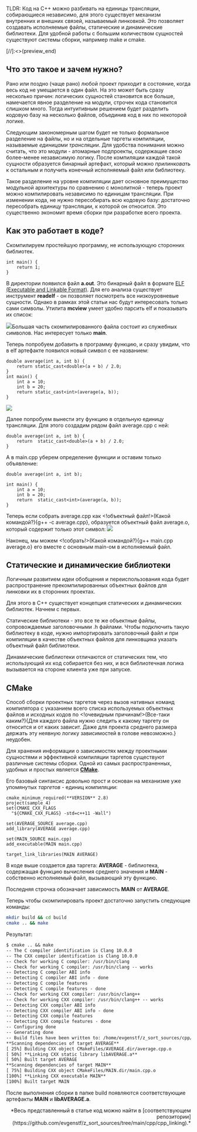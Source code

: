 TLDR: Код на C++ можно разбивать на единицы трансляции, собирающиеся независимо, для этого существует механизм внутренних и внешних связей, называемый линковкой. Это позволяет создавать исполняемые файлы, статические и динамические библиотеки. Для удобной работы с большим количеством сущностей существуют системы сборки, например make и cmake.

[//]:<>(preview_end)

## Что это такое и зачем нужно?

Рано или поздно (чаще рано) любой проект приходит в состояние, когда весь код не умещается в один файл. На это может быть сразу несколько причин: логических сущностей становится все больше, намечается явное разделение на модули, строчек кода становится слишком много. Тогда интуитивным решением будет разделить кодовую базу на несколько файлов, объединив код в них по некоторой логике.

Следующим закономерным шагом будет не только формальное разделение на файлы, но и на отдельные таргеты компиляции, называемые *единицами трансляции*. Для удобства понимания можно считать, что это модули - атомарные подпроекты, содержащие свою более-менее независимую логику. После компиляции каждой такой сущности образуется бинарный артефакт, который можно *прилинковать* к остальным и получить конечный исполняемый файл или библиотеку.

Такое разделение на уровне компиляции дает основное преимущество модульной архитектуры по сравнению с монолитной - теперь проект можно компилировать независимо по единицам трансляции. При изменении кода, не нужно пересобирать всю кодовую базу: достаточно пересобрать единицу трансляции, к которой он относится. Это существенно экономит время сборки при разработке всего проекта.

## Как это работает в коде?

Скомпилируем простейшую программу, не использующую сторонних библиотек.

```
int main() {
	return 1;
}
```
В директории появился файл **a.out**. Это бинарный файл в формате [ELF (Executable and Linkable Format)](https://en.wikipedia.org/wiki/Executable_and_Linkable_Format).  Для его анализа существует инструмент **readelf** - он позволяет посмотреть все низкоуровневые сущности. Однако в рамках этой статьи нас будут интересовать только сами символы. Утилита **mcview** умеет удобно парсить elf и показывать их список:

![](https://habrastorage.org/webt/gf/zf/3n/gfzf3ngekobjqrcvu5h4pveyv6m.png)Большая часть скомпилированного файла состоит из служебных символов. Нас интересует только **main**.

Теперь попробуем добавить в программу функцию, и сразу увидим, что в elf артефакте появился новый символ с ее названием:

```
double average(int a, int b) {
	return static_cast<double>(a + b) / 2.0;
}
int main() {
	int a = 10;
	int b = 20;
	return static_cast<int>(average(a, b));
}
```
![](https://habrastorage.org/webt/ve/tm/vp/vetmvpbfoox4lsqypk6x9obrvmi.png)

Далее попробуем вынести эту функцию в отдельную единицу трансляции. Для этого создадим рядом файл average.cpp с ней:
```
double average(int a, int b) {
	return  static_cast<double>(a + b) / 2.0;
}
```
А в main.cpp уберем определение функции и оставим только объявление:
```
double average(int a, int b);

int main() {
	int a = 10;
	int b = 20;
	return  static_cast<int>(average(a, b));
}
```

Теперь если собрать average.cpp как <!объектный файл!>(Какой командой?){g++ -c average.cpp}, образуется объектный файл average.o, который содержит только этот символ:
![](https://habrastorage.org/webt/dv/h9/d7/dvh9d7fqralg6ep3qmmf9nzvkui.png)

Наконец, мы можем <!собрать!>(Какой командой?){g++ main.cpp average.o} его вместе с основным main-ом в исполняемый файл.

## Статические и динамические библиотеки

Логичным развитием идеи обобщения и переиспользования кода будет распространение прекомпилированных объектных файлов для линковки их в сторонних проектах.

Для этого в C++ существует концепция статических и динамических библиотек. Начнем с первых.

Статические библиотеки - это все те же объектные файлы, сопровождаемые заголовочными .h файлами. Чтобы подключить такую библиотеку в коде, нужно импортировать заголовочный файл и при компиляции в качестве объектных файлов для линковщика указать объектный файл библиотеки.

Динамические библиотеки отличаются от статических тем, что использующий их код собирается без них, и вся библиотечная логика вызывается на стороне клиента уже при запуске.

## CMake

Способ сборки проектных таргетов через вызов нативных команд компилятора с указанием всего списка используемых объектных файлов и исходных кодов по <!очевидным причинам!>(Все-таки каким?){Для каждого файла нужно следить к какому таргету он относится и от каких зависит. Даже для проекта среднего размера держать эту неявную логику зависимостей в голове невозможно.} неудобен.

Для хранения информации о зависимостях между проектными сущностями и эффективной компиляции таргетов существуют различные системы сборки. Одной из самых распространенных, удобных и простых является **[CMake](https://cmake.org/cmake/help/latest/guide/tutorial/index.html)**.

Его базовый синтаксис довольно прост и основан на механизме уже упомянутых *таргетов* - единиц компиляции:
```
cmake_minimum_required(**VERSION** 2.8)
project(sample_4)
set(CMAKE_CXX_FLAGS
  "${CMAKE_CXX_FLAGS} -std=c++11 -Wall")

set(AVERAGE_SOURCE average.cpp)
add_library(AVERAGE average.cpp)

set(MAIN_SOURCE main.cpp)
add_executable(MAIN main.cpp)

target_link_libraries(MAIN AVERAGE)
```
В коде выше создается два таргета: **AVERAGE** - библиотека, содержащая функцию вычисления среднего значения и **MAIN** - собственно исполняемый файл, вызывающий эту функцию.

Последняя строчка обозначает зависимость **MAIN**  от **AVERAGE**.

Теперь чтобы скомпилировать проект достаточно запустить следующие команды:

```bash
mkdir build && cd build
cmake .. && make
```

Результат:

```txt
$ cmake .. && make
-- The C compiler identification is Clang 10.0.0
-- The CXX compiler identification is Clang 10.0.0
-- Check for working C compiler: /usr/bin/clang
-- Check for working C compiler: /usr/bin/clang -- works
-- Detecting C compiler ABI info
-- Detecting C compiler ABI info - done
-- Detecting C compile features
-- Detecting C compile features - done
-- Check for working CXX compiler: /usr/bin/clang++
-- Check for working CXX compiler: /usr/bin/clang++ -- works
-- Detecting CXX compiler ABI info
-- Detecting CXX compiler ABI info - done
-- Detecting CXX compile features
-- Detecting CXX compile features - done
-- Configuring done
-- Generating done
-- Build files have been written to: /home/evgenstf/z_sort_sources/cpp/cpp_linking/sample_4/build
**Scanning dependencies of target AVERAGE**
[ 25%] Building CXX object CMakeFiles/AVERAGE.dir/average.cpp.o
[ 50%] **Linking CXX static library libAVERAGE.a**
[ 50%] Built target AVERAGE
**Scanning dependencies of target MAIN**
[ 75%] Building CXX object CMakeFiles/MAIN.dir/main.cpp.o
[100%] **Linking CXX executable MAIN**
[100%] Built target MAIN
```
После выполнения сборки в папке build появляются соответствующие артефакты **MAIN** и **libAVERAGE.a**.
<p style='text-align: right;'> *Весь представленный в статье код можно найти в [соответствующем репозитории](https://github.com/evgenstf/z_sort_sources/tree/main/cpp/cpp_linking).* </p>

